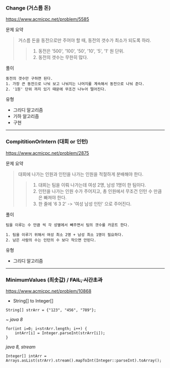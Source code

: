 ### Change (거스름 돈)
https://www.acmicpc.net/problem/5585

문제 요약
> 거스름 돈을 동전으로만 주어야 할 때, 동전의 갯수가 최소가 되도록 하라.
>> 1.  동전은 '500', '100', '50', '10', '5', '1' 원 단위.  
>> 2.  동전의 갯수는 무한히 많다.

풀이
~~~
동전의 갯수만 구하면 된다.
1. 가장 큰 동전으로 나눠 보고 나눠지는 나머지를 계속해서 동전으로 나눠 준다.
2. '1원' 단위 까지 있기 때문에 무조건 나누어 떨어진다.
~~~

유형  
* 그리디 알고리즘
* 기하 알고리즘
* 구현

---
### CompititionOrIntern (대회 or 인턴)
https://www.acmicpc.net/problem/2875

문제 요약
> 대회에 나가는 인원과 인턴을 나가는 인원을 적절하게 분배해야 한다.
>> 1. 대회는 팀을 이뤄 나가는데 여성 2명, 남성 1명이 한 팀이다.  
>> 2. 인턴을 나가는 인원 수가 주어지고, 총 인원에서 무조건 인턴 수 만큼은 빠져야 한다.  
>> 3. 한 줄에 '6 3 2' -> '여성 남성 인턴' 으로 주어진다.

풀이
~~~
팀을 이루는 수 만큼 씩 각 성별에서 빼주면서 팀의 갯수를 카운트 한다.
  
1. 팀을 이루기 위해서 여성 최소 2명 + 남성 최소 1명이 필요하다.
2. 남은 사람의 수는 인턴의 수 보다 작으면 안된다.
~~~

유형
* 그리디 알고리즘

---
### MinimumValues (최솟값) / ~~FAIL, 시간초과~~
https://www.acmicpc.net/problem/10868

* String[] to Integer[]
~~~
String[] strArr = {"123", "456", "789"};
~~~


_~ java 8_
~~~
for(int i=0; i<strArr.length; i++) {
    intArr[i] = Integer.parseInt(strArr[i]);
}
~~~


_java 8, stream_
~~~
Integer[] intArr = Arrays.asList(strArr).stream().mapToInt(Integer::parseInt).toArray();
~~~
